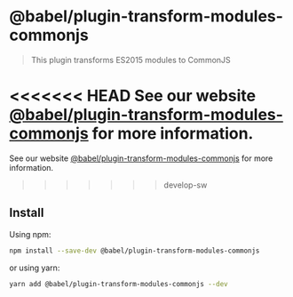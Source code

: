 # @babel/plugin-transform-modules-commonjs

> This plugin transforms ES2015 modules to CommonJS

<<<<<<< HEAD
See our website [@babel/plugin-transform-modules-commonjs](https://babeljs.io/docs/en/next/babel-plugin-transform-modules-commonjs.html) for more information.
=======
See our website [@babel/plugin-transform-modules-commonjs](https://babeljs.io/docs/babel-plugin-transform-modules-commonjs) for more information.
>>>>>>> develop-sw

## Install

Using npm:

```sh
npm install --save-dev @babel/plugin-transform-modules-commonjs
```

or using yarn:

```sh
yarn add @babel/plugin-transform-modules-commonjs --dev
```
